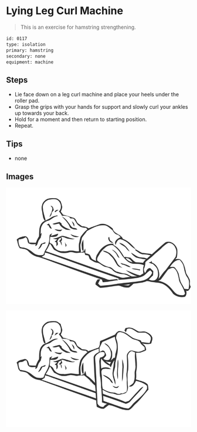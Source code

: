 # Lying Leg Curl Machine
> This is an exercise for hamstring strengthening.

``` 
id: 0117 
type: isolation 
primary: hamstring 
secondary: none 
equipment: machine 
``` 

## Steps

 - Lie face down on a leg curl machine and place your heels under the roller pad.
 - Grasp the grips with your hands for support and slowly curl your ankles up towards your back.
 - Hold for a moment and then return to starting position.
 - Repeat.

## Tips

 - none

## Images

![](../svg/0117-relaxation.svg)

![](../svg/0117-tension.svg)
